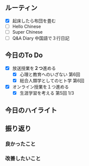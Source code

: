 ## ルーティン
- [x] 起床したら布団を畳む
- [ ] Hello Chinese
- [ ] Super Chinese
- [ ] Q&A Diary 中国語で３行日記
## 今日のTo Do
- [x] 放送授業を**２つ**進める
	- [x] 心理と教育へのいざない 第6回
	- [x] 総合人類学としてのヒト学 第6回
- [x] オンライン授業を１つ進める
	- [x] 生涯学習を考える 第5回 1/3
## 今日のハイライト
## 振り返り
### 良かったこと
### 改善したいこと
